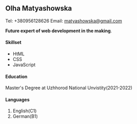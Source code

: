 ## Olha Matyashowska
Tel: +380956128626
Email: matyashowska@gmail.com

__Future expert of web development in the making__.

#### Skillset
* HtML
* CSS
* JavaScript

#### Education
Master's Degree at Uzhhorod National Unvistity(2021-2022)

#### Languages
1. English(C1)
2. German(B1)